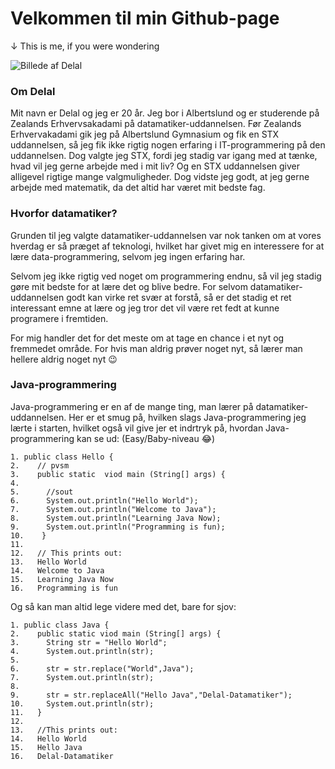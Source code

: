 # Velkommen til min Github-page
↓ This is me, if you were wondering

![Billede af Delal](https://avatars3.githubusercontent.com/u/70882719?s=460&u=857e3fe9643ab3668f303946f78777175be1841a&v=4)

### Om Delal

Mit navn er Delal og jeg er 20 år. Jeg bor i Albertslund og er studerende på Zealands Erhvervsakadami på datamatiker-uddannelsen. Før Zealands Erhvervakadami gik jeg på Albertslund Gymnasium og fik en STX uddannelsen, så jeg fik ikke rigtig nogen erfaring i IT-programmering på den uddannelsen. Dog valgte jeg STX, fordi jeg stadig var igang med at tænke, hvad vil jeg gerne arbejde med i mit liv? Og en STX uddannelsen giver alligevel rigtige mange valgmuligheder.
Dog vidste jeg godt, at jeg gerne arbejde med matematik, da det altid har været mit bedste fag.

### Hvorfor datamatiker?
Grunden til jeg valgte datamatiker-uddannelsen var nok tanken om at vores hverdag er så præget af teknologi, hvilket har givet mig en interessere for at lære data-programmering, selvom jeg ingen erfaring har. 

Selvom jeg ikke rigtig ved noget om programmering endnu, så vil jeg stadig gøre mit bedste for at lære det og blive bedre. For selvom datamatiker-uddannelsen godt kan virke ret svær at forstå, så er det stadig et ret interessant emne at lære og jeg tror det vil være ret fedt at kunne programere i fremtiden.

For mig handler det for det meste om at tage en chance i et nyt og fremmedet område. For hvis man aldrig prøver noget nyt, så lærer man hellere aldrig noget nyt 😉

### Java-programmering
Java-programmering er en af de mange ting, man lærer på datamatiker-uddannelsen.
Her er et smug på, hvilken slags Java-programmering jeg lærte i starten, hvilket også vil give jer et indrtryk på, hvordan Java-programmering kan se ud:
(Easy/Baby-niveau 😂)
```
1. public class Hello {
2.    // pvsm
3.    public static  viod main (String[] args) {
4.
5.      //sout
6.      System.out.println("Hello World");
7.      System.out.println("Welcome to Java");
8.      System.out.println("Learning Java Now);
9.      System.out.println("Programming is fun);
10.    }
11.
12.   // This prints out:
13.   Hello World
14.   Welcome to Java
15.   Learning Java Now
16.   Programming is fun
```
Og så kan man altid lege videre med det, bare for sjov:
```
1. public class Java {
2.    public static viod main (String[] args) {
3.      String str = "Hello World";
4.      System.out.println(str);
5.
6.      str = str.replace("World",Java");
7.      System.out.println(str);
8.      
9.      str = str.replaceAll("Hello Java","Delal-Datamatiker");
10.     System.out.println(str);
11.   }
12.
13.   //This prints out:
14.   Hello World
15.   Hello Java
16.   Delal-Datamatiker
```

